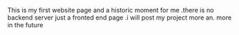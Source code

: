 This is my first website page and a historic moment for me .there is no backend server just a fronted end page .i will post my project more an. more in the future
